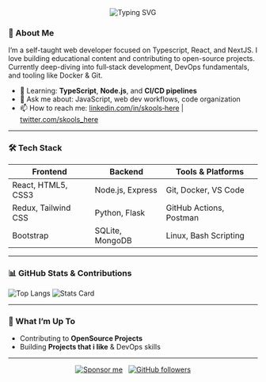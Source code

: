 <div align="center">
  <img src="https://readme-typing-svg.herokuapp.com?font=Roboto+Mono&size=30&pause=1000&color=FF6600&width=600&lines=Hi,+I'm+skools-here!;Aspiring+Web+Developer+%7C+TS+%26+React+Builder" alt="Typing SVG" />
</div>

### 👋 About Me
I’m a self-taught web developer focused on Typescript, React, and NextJS. I love building educational content and contributing to open-source projects. Currently deep-diving into full‑stack development, DevOps fundamentals, and tooling like Docker & Git.

- 🌱 Learning: **TypeScript**, **Node.js**, and **CI/CD pipelines**  
- 💬 Ask me about: JavaScript, web dev workflows, code organization  
- 📫 How to reach me: [linkedin.com/in/skools‑here](https://www.linkedin.com) | [twitter.com/skools_here](https://twitter.com)

---

### 🛠️ Tech Stack

| Frontend | Backend | Tools & Platforms |
|---------|---------|-------------------|
| React, HTML5, CSS3 | Node.js, Express | Git, Docker, VS Code |
| Redux, Tailwind CSS | Python, Flask | GitHub Actions, Postman |
| Bootstrap | SQLite, MongoDB | Linux, Bash Scripting |

---

### 📊 GitHub Stats & Contributions

![Top Langs](https://github-readme-stats.vercel.app/api/top-langs/?username=skools-here&layout=compact&theme=radical)
![Stats Card](https://github-readme-stats.vercel.app/api?username=skools-here&show_icons=true&theme=radical)

---

### 🔭 What I’m Up To

- Contributing to **OpenSource Projects**
- Building **Projects that i like**  & DevOps skills

---

<div align="center">
  <a href="https://github.com/skools-here/github-readme-sponsors"><img src="https://img.shields.io/badge/Sponsor%20me‑lightgrey?logo=github" alt="Sponsor me"/></a>
  &nbsp;
  <a href="https://github.com/skools-here"><img src="https://img.shields.io/github/followers/skools‑here?style=social" alt="GitHub followers"/></a>
</div>
